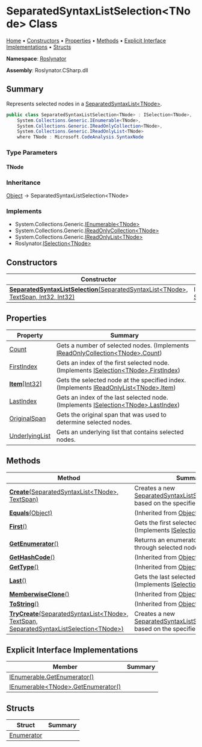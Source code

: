 # SeparatedSyntaxListSelection\<TNode> Class

[Home](../../README.md) &#x2022; [Constructors](#constructors) &#x2022; [Properties](#properties) &#x2022; [Methods](#methods) &#x2022; [Explicit Interface Implementations](#explicit-interface-implementations) &#x2022; [Structs](#structs)

**Namespace**: [Roslynator](../README.md)

**Assembly**: Roslynator\.CSharp\.dll

## Summary

Represents selected nodes in a [SeparatedSyntaxList\<TNode>](https://docs.microsoft.com/en-us/dotnet/api/microsoft.codeanalysis.separatedsyntaxlist-1)\.

```csharp
public class SeparatedSyntaxListSelection<TNode> : ISelection<TNode>,
    System.Collections.Generic.IEnumerable<TNode>,
    System.Collections.Generic.IReadOnlyCollection<TNode>,
    System.Collections.Generic.IReadOnlyList<TNode>
    where TNode : Microsoft.CodeAnalysis.SyntaxNode
```

### Type Parameters

#### TNode

### Inheritance

[Object](https://docs.microsoft.com/en-us/dotnet/api/system.object) &#x2192; SeparatedSyntaxListSelection\<TNode>

### Implements

* System\.Collections\.Generic\.[IEnumerable\<TNode>](https://docs.microsoft.com/en-us/dotnet/api/system.collections.generic.ienumerable-1)
* System\.Collections\.Generic\.[IReadOnlyCollection\<TNode>](https://docs.microsoft.com/en-us/dotnet/api/system.collections.generic.ireadonlycollection-1)
* System\.Collections\.Generic\.[IReadOnlyList\<TNode>](https://docs.microsoft.com/en-us/dotnet/api/system.collections.generic.ireadonlylist-1)
* Roslynator\.[ISelection\<TNode>](../ISelection-1/README.md)

## Constructors

| Constructor | Summary |
| ----------- | ------- |
| [**SeparatedSyntaxListSelection**(SeparatedSyntaxList\<TNode>, TextSpan, Int32, Int32)](-ctor/README.md) | Initializes a new instance of the [SeparatedSyntaxListSelection\<TNode>](./README.md)\. |

## Properties

| Property | Summary |
| -------- | ------- |
| [Count](Count/README.md) | Gets a number of selected nodes\. \(Implements [IReadOnlyCollection\<TNode>.Count](https://docs.microsoft.com/en-us/dotnet/api/system.collections.generic.ireadonlycollection-1.count)\) |
| [FirstIndex](FirstIndex/README.md) | Gets an index of the first selected node\. \(Implements [ISelection\<TNode>.FirstIndex](../ISelection-1/FirstIndex/README.md)\) |
| [**Item**\[Int32\]](Item/README.md) | Gets the selected node at the specified index\. \(Implements [IReadOnlyList\<TNode>.Item](https://docs.microsoft.com/en-us/dotnet/api/system.collections.generic.ireadonlylist-1.item)\) |
| [LastIndex](LastIndex/README.md) | Gets an index of the last selected node\. \(Implements [ISelection\<TNode>.LastIndex](../ISelection-1/LastIndex/README.md)\) |
| [OriginalSpan](OriginalSpan/README.md) | Gets the original span that was used to determine selected nodes\. |
| [UnderlyingList](UnderlyingList/README.md) | Gets an underlying list that contains selected nodes\. |

## Methods

| Method | Summary |
| ------ | ------- |
| [**Create**(SeparatedSyntaxList\<TNode>, TextSpan)](Create/README.md) | Creates a new [SeparatedSyntaxListSelection\<TNode>](./README.md) based on the specified list and span\. |
| [**Equals**(Object)](https://docs.microsoft.com/en-us/dotnet/api/system.object.equals) |  \(Inherited from [Object](https://docs.microsoft.com/en-us/dotnet/api/system.object)\) |
| [**First**()](First/README.md) | Gets the first selected node\. \(Implements [ISelection\<TNode>.First](../ISelection-1/First/README.md)\) |
| [**GetEnumerator**()](GetEnumerator/README.md) | Returns an enumerator that iterates through selected nodes\. |
| [**GetHashCode**()](https://docs.microsoft.com/en-us/dotnet/api/system.object.gethashcode) |  \(Inherited from [Object](https://docs.microsoft.com/en-us/dotnet/api/system.object)\) |
| [**GetType**()](https://docs.microsoft.com/en-us/dotnet/api/system.object.gettype) |  \(Inherited from [Object](https://docs.microsoft.com/en-us/dotnet/api/system.object)\) |
| [**Last**()](Last/README.md) | Gets the last selected node\. \(Implements [ISelection\<TNode>.Last](../ISelection-1/Last/README.md)\) |
| [**MemberwiseClone**()](https://docs.microsoft.com/en-us/dotnet/api/system.object.memberwiseclone) |  \(Inherited from [Object](https://docs.microsoft.com/en-us/dotnet/api/system.object)\) |
| [**ToString**()](https://docs.microsoft.com/en-us/dotnet/api/system.object.tostring) |  \(Inherited from [Object](https://docs.microsoft.com/en-us/dotnet/api/system.object)\) |
| [**TryCreate**(SeparatedSyntaxList\<TNode>, TextSpan, SeparatedSyntaxListSelection\<TNode>)](TryCreate/README.md) | Creates a new [SeparatedSyntaxListSelection\<TNode>](./README.md) based on the specified list and span\. |

## Explicit Interface Implementations

| Member | Summary |
| ------ | ------- |
| [IEnumerable.GetEnumerator()](System-Collections-IEnumerable-GetEnumerator/README.md) | |
| [IEnumerable\<TNode>.GetEnumerator()](System-Collections-Generic-IEnumerable-TNode--GetEnumerator/README.md) | |

## Structs

| Struct | Summary |
| ------ | ------- |
| [Enumerator](Enumerator/README.md) | |


